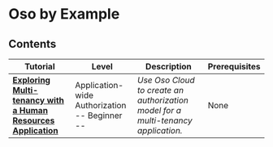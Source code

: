 # Oso by Example

## Contents
| Tutorial | Level | Description | Prerequisites |
|----------|-------|-------------|---------------|
| **[Exploring Multi-tenancy with a Human Resources Application](./application-wide-access/multi-tenancy/tutorials/0-human-resources-application.md)** | Application-wide Authorization </br> -- Beginner -- | *Use Oso Cloud to create an authorization model for a multi-tenancy application.* | None